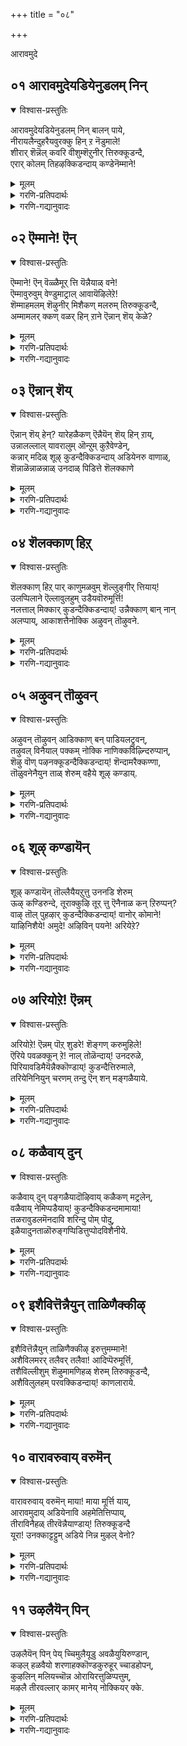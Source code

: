 +++
title = "०८"

+++

आरावमुदे


## ०१ आरावमुदेयडियेनुडलम् निन्
<details open><summary>विश्वास-प्रस्तुतिः</summary>

आरावमुदेयडियेनुडलम् निन् बालन् पाये,  
नीरायलैन्दुहरैयवुरक्कु हिन् ऱ नॆडुमाले\!  
शीरार् शॆन्नॆल् कवरि वीशुम्शॆऱुनीर् त्तिरुक्कूडन्दै,  
एरार् कोलम् तिहऴक्किडन्दाय् कण्डेनॆम्माने\!
</details>

<details><summary>मूलम्</summary>

आरावमुदेयडियेनुडलम् निन् बालन् पाये,  
नीरायलैन्दुहरैयवुरक्कु हिन् ऱ नॆडुमाले\!  
शीरार् शॆन्नॆल् कवरि वीशुम्शॆऱुनीर् त्तिरुक्कूडन्दै,  
एरार् कोलम् तिहऴक्किडन्दाय् कण्डेनॆम्माने\!
</details>

<details><summary>गरणि-प्रतिपदार्थः</summary>

आराअमुदे = ऎन्दॆन्दिगू तृप्तितारद अमृतवे, अडियेन् = पादसेवकनाद नन्न उडलन् निन् पाल् = देहवु निन्न विषयदल्लि, अन् बु आय् ए = प्रेमरूपवे आगि, नीर् आय् अलैन्दु = नीरागि \(स्वभावतः\) द्रवरूपवागि, करैय = \(कागि\) होगुवन्तॆ, उरुहुक्किन् ऱ = करगिसुवन्थ स्वभावद, नॆडुमाले = सर्वेश्वरने, शीर् आर् = श्रेष्ठतॆ \(सम्पत्तु\) तुम्बिरुव, शॆन्नॆल् = कॆम्बत्तवु, कवरि = चमरियन्तॆ, वीशुम् = बीसुव, शॆऴुनीर् = परिशुद्धवाद तीर्थगळिन्द कूडिरुव, तिरुकुडन्दै = पवित्रवाद कुम्भकोण क्षेत्रदल्लि, एरार् = नेगिलुगळु तुम्बिरुव, कोलम् = सुन्दरवाद, तिहऴ् = तेजस्सिनिम्द, किडन्दाय् = इरुववने, कण्डेन् = कण्डॆनु, अम्माने = स्वामिये. 
</details>

<details><summary>गरणि-गद्यानुवादः</summary>

ऎन्दॆन्दिगू तृप्तितारद अमृतवे, पादसेवकनाद नन्न देहवु निन्न विषयदल्लि प्रेमवे आगि करगिरुवन्तॆ करगिसुव स्वभावद सर्वेश्वरने, सम्पत्तु तुम्बिद कॆम्बत्तवु चवरियन्तॆ बीसुव परिशुद्धवाद तीर्थगळिन्द कूडिरुव पवित्रवाद नेगिलुगळु तुम्बिरुव कुम्भकोन क्षेत्रदल्लि सुन्दरवाद तेजस्सिनिन्द इरुववने, \(पवडिसुववने\), स्वामिये कण्डॆनु. 

आळ्वाररु दक्षिणनाडिन इन्नॊन्दु सुप्रसिद्धवाद पवित्रक्षेत्रवाद कुम्भकोणदल्लि अर्चावतारियाद भगवन्तनन्नु सन्दर्शिसि सन्तोषिसुत्तारॆ. 

“आरा अमुदे \(आरावमुदे\)” – भगवन्तन दिव्यनामगळ परिणामावन्नु ’आरावमदु’ ऎम्ब पदस्पष्टपडिसुत्तदॆ. ई सुन्दरॆ समानपद हेळुवुदेनॆन्दु गमनिसोण. समुद्रमथनदिन्द पडॆदुकॊण्ड ’अमृत’ देवतॆगळिगॆल्ला तृप्तियन्नू, अमरत्ववन्नू, स्वर्गसुखवन्नू उण्टुमाडिरु अल्लवे? अवरु अदक्कागि मत्तॆ बेडलिल्ल. ऒन्दु सल अदन्नु भगवन्तन कैयिन्दले उण्डु तृप्तिपडॆदरु. भगवन्नामवादरो अन्थाद्दल्ल. ऎष्टॆष्टु उच्चरिसिद्रू, ऎष्टॆष्टु किवियार केळिदरू, ऎष्टॆष्टु कॊण्डाडिदरू, ऎष्टॆष्टु बगॆयागि हेळिकॊण्डरू, अदरिन्द तृप्तियागुवुदे इल्ल. मत्तॆमत्तॆ हेळबेकु, केळबेकु, आनन्दिसबेकु, आस्वादिसबेकु ऎनिसुत्तदॆ. आद्दरिन्दले भगवन्तनिगॆ ’आरावमदु’ ऎन्दु हॆसरायितु. अमृतद हागॆ अदु अमरत्ववन्नु कॊडुवुदु दिट. आदरॆ तृप्तियन्नो? अदन्नु मात्र भगवन्नाम कॊडुवुदे इल्ल. ऎडॆबिडदन्तॆ अदन्नु पानमाडुत्तले इरबेकु, आनन्दिसुत्तले इरबेकु. 

“निन् पाल्....................नॆडुमाले” – ई दासन विषयदल्लि निन्न प्रेमवॆष्टु अपार\! आद्दरिन्दले इवन देहवे करगि होगुवन्तॆ अवनन्नु कनिकरिसिरुत्ती. अदल्लवे निन्न अद्वितीयवाद दिव्यस्वभाव\! 

“शीरार्......................कुडन्दै” – भगवन्त, कुम्भकोणवॆम्ब पवित्रक्षेत्रदल्लि नीनु नॆलसिद्दी. अदु सुन्दरवाद स्थळ. कॆम्बत्तद गद्दॆगळिन्दलू, चवरियन्तॆ बीसुत्तिरुव हसुरु बत्तद पैरिनिन्दलू, परिशुद्धवाद अनेक तीर्थगळिन्दलू कूडि अदु दिव्यक्षेत्रवॆनिसिकॊण्डिदॆ. 

“एरार् कोलम् तिहऴ्” – ऎल्लि नोडिदरू नेगिलुगळु गद्दॆगळन्नु उळुवुदरल्लि हरिदाडुत्ता, सौन्दर्यवन्नू अलङ्कारवन्नू तुम्बिसि हॊळॆयुत्तवॆ. 

आळ्वाररु हेळुत्तारॆ- सर्वेश्वरा, निन्न आश्रितर विषयदल्लि निनगॆ अपारवाद कनिकर. आ कनिकरवे निन्न भक्तर देहवन्नु करगिसि हाकि बिडुत्तदॆ. अवरिगॆ निन्न बळिय वासवन्नु तरुत्तदॆ. पवित्रतीर्थगळिन्दलू, कॆम्बत्तद गद्दॆगळिन्दलू, अवुगळल्लि हरिदाडुव नेगिलुगळिन्दलू सुत्तुवरिदु अलङ्कृतवागिरुव तिरुक्कूडन्दै \(कुम्भकोण ऎम्ब\) क्षेत्रदल्लि नॆलसि बॆळगुत्तिरुव स्वामिये \(सर्वेश्वरने\), निन्नन्नु कण्णु तुम्ब नोडि आनन्दिसुव भाग्य. निन्न पादसेवकनाद ननगॆ ऒदगि बन्दिदॆ.
</details>



## ०२ ऎम्माने\! ऎन्
<details open><summary>विश्वास-प्रस्तुतिः</summary>

ऎम्माने\! ऎन् वॆळ्ळैमूर् त्ति यॆन्नैयाळ् वने\!  
ऎम्मावुरुवुम् वेण्डुमाट्राल् आवायॆऴिलेऱे\!  
शॆम्माहमलम् शॆऴुनीर् मिशैकण् मलरुम् तिरुक्कूडन्दै,  
अम्मामलर् क्कण् वळर् हिन् ऱाने ऎन्नान् शॆय् केळे?
</details>

<details><summary>मूलम्</summary>

ऎम्माने\! ऎन् वॆळ्ळैमूर् त्ति यॆन्नैयाळ् वने\!  
ऎम्मावुरुवुम् वेण्डुमाट्राल् आवायॆऴिलेऱे\!  
शॆम्माहमलम् शॆऴुनीर् मिशैकण् मलरुम् तिरुक्कूडन्दै,  
अम्मामलर् क्कण् वळर् हिन् ऱाने ऎन्नान् शॆय् केळे?
</details>

<details><summary>गरणि-प्रतिपदार्थः</summary>

ऎम्माने = नन्न स्वामिये, ऎन् वॆळ्ळै मूर्त्ति = नन्न परिशुद्धवाद मूर्तिये, ऎन्नै आळ् वने = नन्नन्नु आळुववने, ऎम्मा उरुवुम् = ऎन्थ रूपवन्नादरू, वेण्डुम् आट्राल् = बेकॆन्दु मनस्सु माडिदरॆ, आवाय् = धरिसुववने, ऎऴिल् एऱे = सुन्दरवाद वृषदन्थवने, शॆम् माकमलम् = दॊड्ड कॆम्पाद कमलगळु, शॆऴु नीर् मिशै = शुद्धवाद नीरिनल्लि, कण् मलरुम् = कण्डकडॆयल्लॆल्ला अरळुव, तिरुक्कूडन्दै = पवित्रवाद कुम्भकोणदल्लि, अमामलर् = अन्थ दॊड्ड हूगळन्तॆ, कण् वळर् हिन् ऱाने = निद्रिसुत्तिरुववने, ऎन् नान् शॆय् हेने = नानेनु माडबल्लॆ? \(निन्न रूपसौन्दर्यवन्नु कण्डु नानु हेगॆ आनन्दिसलि?\)
</details>

<details><summary>गरणि-गद्यानुवादः</summary>

नन्न स्वामिये, नन्न परिशुद्धनाद मूर्तिये, नन्नन्नु आळुववने, नीनु बेकॆन्दु मनस्सुमाडिदरॆ ऎन्थ महारूपवन्नादरू धरिसतक्कवने, सौन्दर्यतुम्बिद वृषभदन्थवने, दॊड्डदॊड्ड कॆन्दावरॆगळु शुद्धवाद नीरिनल्लि ऎल्लि बेकॆन्दरल्लि \(कण्डकडॆयॆल्ला\) अरळुव पवित्रवाद कुम्भकोणदल्लि अन्थ दॊड्डहूगळन्तॆ कण्णु मुच्चि निद्रिसुववने, नानेनु माडबल्लॆ? निन्न दिव्यसौन्दर्यवन्नु नानु हेगॆ अनुभविसि आनन्दिसलि?
</details>



## ०३ ऎन्नान् शॆय्
<details open><summary>विश्वास-प्रस्तुतिः</summary>

ऎन्नान् शॆय् हेन्? यारेहळैकण् ऎन्नैयॆन् शॆय् हिन् ऱाय्,  
उन्नालल्लाल् यावरालुम् ऒन्ऱुम् कुऱैवेण्डेन्,  
कन्नार् मदिळ् शूऴ् कुडन्दैक्किडन्दाय् अडियेनरु वाणाळ्,  
शॆन्नाळॆन्नाळन्नाळ् उनदाळ् पिडित्ते शॆलक्काणे
</details>

<details><summary>मूलम्</summary>

ऎन्नान् शॆय् हेन्? यारेहळैकण् ऎन्नैयॆन् शॆय् हिन् ऱाय्,  
उन्नालल्लाल् यावरालुम् ऒन्ऱुम् कुऱैवेण्डेन्,  
कन्नार् मदिळ् शूऴ् कुडन्दैक्किडन्दाय् अडियेनरु वाणाळ्,  
शॆन्नाळॆन्नाळन्नाळ् उनदाळ् पिडित्ते शॆलक्काणे
</details>

<details><summary>गरणि-प्रतिपदार्थः</summary>

ऎन् नान् शॆय् हेन् = नानेनु माडबल्लॆ? यारे = यारिद्दारॆ, कळै कण् = ननगॆ ऒदगि बरुववरु, ऎन्नै = नन्नन्नु, ऎन् शॆय् हिन् ऱाय् = माडबेकॆन्नुवॆ? उन्नाल् अल्लाल् = निन्निन्द मात्रवल्लदॆ, यावरालुम् = यारिन्दलू, ऒन्ऱुम् = एनॊन्दन्नू, कुऱै = स्वल्पवन्नू, वेण्डेन् = बेडनु, कन् आर् = कुशलकॆलसगळु तुम्बिरुव, मदिळ् = कोटॆयिन्द, शूऴ् = सुत्तुवरिदिरुव, कुडन्दै = कुम्भकोणदल्लि, किडन्दाय् = पवडिसिरुववने, अडियेन् अरु = पादसेवकन जीववु \(आत्मवु\), वाऴ् नाळ् \(वाऴ्\+नाळ् = वाणाळ्\) इल्लिरुवष्टु काल \(इल्लि बदुकिरुवष्टु काल\), शॆल् नाळ् \(शॆल्\+नाळ् = शॆन्नाळ्\) = कळॆदुकाल, ऎनाळ् = ऎष्टु कालवो, अनाळ् = अष्टु कालवू, उनताळ् = निन्न पादगळन्नु, पिडित्ते = हिडिदे, शॆलक्काणे = नडॆसुवन्तॆ कटाक्षिसु.
</details>

<details><summary>गरणि-गद्यानुवादः</summary>

नानेनु माडबल्लॆ? ननगॆ ऒदगि बरुववरु यारिद्दारॆ? नन्नन्नु एनु माडबेकॆन्नुवॆ? निन्निन्द मात्रवल्लदॆ नानु यारन्नू एनॊन्दन्नू बेडॆनु. कुशल कॆलसगळिन्द तुम्बिरुव कोटॆयिन्द सुत्तुवरिदिरुव कुम्भकोणदल्लि पवडिसिरुववने, पादसेवकन जीववु \(आत्मवु\) इल्लिरुवष्टु \(बदुकिरुवष्टु\) काल, इदुवरॆगॆ कळॆद काल, ऎष्टु कालवो अष्टु कालवू निन्न पादगळन्नु हिडिदे नडॆसुवन्तॆ कटाक्षिसु. 

ई ऎरडु पाशुरगळ मूलकवू हेळुत्तिरुवुदु ऒन्दे विषय. भगवन्तनन्नु पडॆदुकॊळ्ळुवुदक्कॆ अवन कृपॆ अत्यगत्य. अदरिन्द मात्रवे अवनु नमगॆज् अवनन्नु पडॆदुकॊळ्ळुव मार्गवन्नु तोरिसुवनु. अदन्नु बिडदॆ अनुसरिसुवुदरिन्द, अवनन्नु तप्पदॆ सेरबहुदु. ई विषयवन्नु ऒत्तिऒत्तिहेळुत्तदॆ. 

आळ्वाररु हेळुत्तारॆ- भगवन्त, नानु ऎल्ल रीतियल्लू अशक्त. सर्वशक्तनू सर्वज्ञनू आगिरुव निन्नन्नु नानु आश्रयिसिद्देनॆ. नीनादरो बेकॆन्दाग बेकाद रूपवन्नु कळॆयबल्लॆ. निन्न पादगळन्नु नानु बिडदॆ आश्रयिसिद्देनॆ. नीनु कृपॆमाडिद हॊरतु, नन्नन्नुरक्षिसिद हॊरतु ननगॆ बेरॆ दारिये इल्ल. हीगिरुवागि, नीनु दिव्यवाद कोटॆयिन्द सुत्तुवरिदिरुव, ऎल्लॆल्लू दॊड्डदॊड्ड कॆन्दावरॆगळिन्द तुम्बिरुव कुम्भकोणदल्लि कमलदन्तॆ विशालवाद निन्न कण्णुगळन्नु मुच्चि पवडिसिरबहुदे? स्वामी, निन्न पादसेवकन मेलॆ कृपॆ दोरि उद्धरिसु. नीनु कनिकरिसदिद्दरॆ नानेनु माडियेनु?
</details>



## ०४ शॆलक्काण् हिऱ्
<details open><summary>विश्वास-प्रस्तुतिः</summary>

शॆलक्काण् हिऱ् पार् काणुमळवुम् शॆल्लुङ्गीर् त्तियाय्\!  
उलप्पिलाने ऎल्लावुलहुम् उडैयवॊरुमूर्त्ति\!  
नलत्ताल् मिक्कार् कुडन्दैक्किडन्दाय्\! उन्नैक्काण् बान् नान्  
अलप्पाय्, आकाशत्तैनोक्कि अऴुवन् तॊऴुवने.
</details>

<details><summary>मूलम्</summary>

शॆलक्काण् हिऱ् पार् काणुमळवुम् शॆल्लुङ्गीर् त्तियाय्\!  
उलप्पिलाने ऎल्लावुलहुम् उडैयवॊरुमूर्त्ति\!  
नलत्ताल् मिक्कार् कुडन्दैक्किडन्दाय्\! उन्नैक्काण् बान् नान्  
अलप्पाय्, आकाशत्तैनोक्कि अऴुवन् तॊऴुवने.
</details>

<details><summary>गरणि-प्रतिपदार्थः</summary>

शॆल काण् हिऱ् पार् = मेलिन्द मेलॆ \(होगि होगि\) नोडुववरु, काणुम् अळवुम् = काणुवष्टु हॆच्चागि, शॆल्लुम् = बॆळॆयुव, कीर्तियाय् = कीर्तियुळ्ळवने, उलप्पु इराने = निन्न कीर्तिगॆ कॊनॆये इल्लदवने, ऎल्ला उलहुम् = ऎल्ला लोकगळन्नू, उडैय = निन्न ऒडॆतनदल्लि उळ्ळ, ऒरु = साटियिल्लदवनाद, मूर्त्ति = मूर्तिये, नलत्ताल् = भक्तियिन्द, मिक्कार् = अतिशयवादवरु \(अतिशयवाद भक्तियुळ्ळवरु\), बाळुव, कुडन्दै = कुम्भकोणदल्लि, किडन्दाय् = पवडिसिरुववने, उन्नै = निन्नन्नु, काण्बान् = काणुवुदक्कागि, नान् = नानु, अलप्पु आय् = सङ्कटपट्टवनागि \(अलॆदाडि\), आकाशत्तै = आकाशवन्नु, नोक्कि = नोडुत्त, अऴुवन् = अळुत्तेनॆ, तॊळुवने = नमस्करिसुववने आगिद्देनॆ. 
</details>

<details><summary>गरणि-गद्यानुवादः</summary>

मेलिन्द मेलॆ नोडुववरु काणुवष्टू हॆच्चागि वृद्धिहॊन्दिरुव कीर्तियुळ्ळवने, आ निन्न कीर्तिगॆ कॊनॆयॆम्बुदे इल्लदवने, ऎल्ला लोकगळन्नू निन्न ऒडॆतनदल्लि उळ्ळ साटियिल्लद मूर्तिये, अतिशयवाद भक्तियुळ्ळवरु बाळुव कुम्भकोणदल्लि पवडिसिरुववने, निन्नन्नु काणुवुदक्कागि अलॆदलॆदु सङ्कटपट्टवनागि, आकाशवन्नु नोडुत्ता अळुत्तेनॆ, नमस्करिसुत्तेनॆ.

“शॆलप्पार्...................कीर्त्तियाय्” – अनन्तगुणस्वभावगळ कीर्तियुळ्ळवनाद साटियिल्लद स्वामियन्नुअपरिमित भक्तरु मेलिन्द मेलॆ सन्दर्शिसि आनन्दिसलॆन्दु कुम्भकोणदल्लि पवडिसिरुव स्वामियन्नु अवरु कण्डागलॆल्ला स्वामिय कीर्तियु बॆळॆयुत्तले होगुत्तदॆ.

“ऎल्ला उलहुम् उडैय ऒरु मूर् त्ति” – अनन्त गुणस्वभावगळ कीर्तियुळ्ळवनाद साटियिल्लद स्वामियन्नु अपरिमित भक्तरु मेलिन्द मेलॆ सन्दर्शिसि आनन्दिसलॆन्दु कुम्भकोणदल्लि पवडिसिरुव स्वामियन्नु अवरु कण्डागलॆल्ला स्वामिय कीर्तियु बॆळॆयुत्तले होगुत्तदॆ. 

“ऎल्ला उलहुम् उडैय ऒरुमूर् त्ति” – ऎल्ला लोकगळिगू ऒडॆयनादवनु नीनु. निनगॆ साटियादवरु बेरॊब्बरिल्ल. नीनॊब्बने अद्वितीयनु. 

“उन्नै काण्बान्.....................तॊळुवने” – स्वामी, निन्नन्नु नोडबेकॆम्ब अत्याशॆ ननगिदॆ. आदरॆ ननगॆ दिक्कु तोचुवुदिल्ल. आद्दरिन्द आकाशवन्नु \(ऎल्लॆ काण्द आकाशवन्नु\) नोडुत्ता, निन्नन्नु स्मरिसिकॊळ्ळुत्त, अळुत्ता, कैमुगियुत्ता कालकळॆयुत्तेनॆ. 

आळ्वाररु हेळुत्तारॆ- सर्वेश्वरा, नीनु सुन्दरवाद कुम्भकोणक्षेत्रदल्लि निन्न अपारकीर्तियॊडनॆ पवडिसिद्दी. निन्न अनन्यभक्तरु निन्नन्नु मेलिन्द मेलॆ कण्डु आनन्दिसलि ऎम्ब कारणदिन्द. अवरु बन्दु निन्नन्नु ऒन्दॊन्दु सल सन्दर्शिसिदागलू निन्न हॊसहॊस गुणस्वभावगळन्नु अवरु कण्डुकॊण्डु आनन्दिसुत्तारॆ. निन्न गुणकीर्तिगळिगॆ पारवुण्टे? ऎल्ला लोकगळिगू नीने ऒडॆयनु. निनगॆ साटियागदवरु बेरॆ यारिगू इल्ल. नीने अद्वितीयनु. निन्नन्नु नानु कण्णारकण्डु आनन्दिसबेकॆन्दु आशॆयिन्द, दिक्कु काणदन्तागि, आकाशद कडॆगॆ नोडुत्ता अळुत्तेनॆ. निनगॆ ऎरगुत्तेनॆ. निन्न कृपॆगागिये.
</details>



## ०५ अऴुवन् तॊऴुवन्
<details open><summary>विश्वास-प्रस्तुतिः</summary>

अऴुवन् तॊऴुवन् आडिक्काण् बन् पाडियलट्रुवन्,  
तऴुवल् विनैयाल् पक्कम् नोक्कि नाणिक्कविऴ्न्दिरुप्पान्,  
शॆऴु वॊण् पऴनक्कूडन्दैक्किडन्दाय्\! शॆन्दामरैक्कण्णा,  
तॊळुवनेनैयुन ताळ् शेरुम् वहैये शूऴ् कण्डाय्.
</details>

<details><summary>मूलम्</summary>

अऴुवन् तॊऴुवन् आडिक्काण् बन् पाडियलट्रुवन्,  
तऴुवल् विनैयाल् पक्कम् नोक्कि नाणिक्कविऴ्न्दिरुप्पान्,  
शॆऴु वॊण् पऴनक्कूडन्दैक्किडन्दाय्\! शॆन्दामरैक्कण्णा,  
तॊळुवनेनैयुन ताळ् शेरुम् वहैये शूऴ् कण्डाय्.
</details>

<details><summary>गरणि-प्रतिपदार्थः</summary>

अऴुवन् = अळुत्तेनॆ, तॊऴुवन् = नमस्करिसुत्तेनॆ, आडि = कुणिदाडि, काण्बन् = नोडुत्तेनॆ, पादि = हाडि, अलट्रुवन् = गोळाडुत्तेनॆ \(किरिचाडुत्तेनॆ\), तऴु = नन्नन्नु चॆन्नागि तब्बिकॊण्डिरुव, वल् = बलिष्ठवाद, विनैयाल् = पापकर्मगळिन्द, पक्कम् नोक्कि = मग्गुलल्लि \(अक्कपक्कगळल्लि\) नोडि, नाणि = नाचिकॆयिन्द, कविऴन्दु इरुप्पन् = तलॆयन्नु नॆलक्कॆ सोकिसिरुत्तेनॆ \(बारलु बिद्दिरुत्तेनॆ\), शॆऴु = परिशुद्धवाद, ऒण् = सॊगसाद, पलनम् = नीर् नॆलॆगळन्नुळ्ळ, कुडन्दै = कुम्भकोणदल्लि, किडन्दाय् = पवडिसिरुववने, शॆम् तामरै कण्णा = कॆन्दावरॆयन्तॆ कण्णुगळुळ्ळवने, तॊऴुवनेनै = सेवॆ माडुववनाद नन्नन्नु, उनकाळ् शेरुम् = निन्न तिरुवडिगळन्नु सेरुव, वहैये = रीतियन्ने, शूऴ् कण्डाय् = सुत्तुवरियुत्तिरु कण्डॆया \(चिन्तिसुत्तिरु, गमनिसुत्तिरु, हुडुकुत्तिरु कण्डॆया\!\) 
</details>

<details><summary>गरणि-गद्यानुवादः</summary>

अळुत्तेनॆ, नमस्करिसुत्तेनॆ. कुणिदादि नोडुत्तेनॆ. हाडि ऒदरुत्तेनॆ. नन्नन्नु बिडदॆ तब्बिकॊण्डिरुव पापकर्मगळिन्द अक्कपक्कगळन्नु नोडि नाचि, बारलु बिद्दिरुत्तेनॆ. परिशुद्धवाद, सॊगसाद, नीर्नॆलॆगळन्नुळ्ळ कुम्भकोणदल्लि नॆलसिरुववने, कॆन्दावरॆयन्तॆ \(विशालवू सुन्दरवू आद\) कण्णुळ्ळवने, सेवॆ माडुववनाद नन्नन्नु निन्न तिरुवडिगळन्नु सेरिसिकॊळ्ळुव रीतियन्ने चिन्तिसुत्तिरु \(गमनिसुत्तिरु\) कण्डॆया\! 

भक्तिय अतिरेकदिन्द भक्तनु माडुवुदेनॆन्दु इल्लि परिष्करवागि हेळलागिदॆ. 

आळ्वाररु हेळुत्तारॆ- भगवन्त, नीनु ननगॆ प्रत्यक्षनागलिल्लवल्ल ऎन्दु अळुत्तेनॆ. नीनु ननगॆ तोरिकॊण्डु, ननगॆ करुणिसबेकॆन्दु दिक्कुदिक्किगू आकाशदत्त नोडुत्त नमस्करिसुत्तेनॆ. निन्न दिव्यसुन्दररूपवन्नु नॆनॆनॆनॆदु आनन्ददिन्द कुणिदाडुत्तेनॆ. निन्न दिव्यनामगळन्नु बायि तुम्ब हाडुत्तेनॆ. नानु कडुपापियॆन्दु ननगॆ मनवरिकॆयाद कूडले नानु नाचुत्तेनॆ. अक्कपक्कगळल्लि नोडि, नन्न तलॆतग्गिसिकॊळ्ळुत्तेनॆ. भगवन्त, कॆन्दाअरॆयन्तॆ विशालवू, सुन्दरवू, आकर्षकवू आद कण्णुगळुळ्ळवने, कॆन्दावरॆगळिन्द तुम्बिद सॊबगिन कुम्भकोणदल्लि नॆलसिरुववने, निन्न तिरुवडिगळन्नु चिरकाल सेवॆमाडुव बगॆयन्नु ननगॆ तोरिसिकॊट्टु पापियाद नन्नन्नु कृपॆमाडु.
</details>



## ०६ शूऴ् कण्डायॆन्
<details open><summary>विश्वास-प्रस्तुतिः</summary>

शूऴ् कण्डायॆन् तॊल्लैयैयऱुत्तु उननडि शेरुम्  
ऊऴ् कण्डिरुन्दे, तूराक्कुऴि तूर् त्तु ऎनैनाळ कन् ऱिरुप्पन्?   
वाऴ् तॊल् पुहऴार् कुडन्दैक्किडन्दाय्\! वानोर् कोमाने\!   
याऴिनिशैये\! अमुदे\! अऴिविन् पयने\! अरियेऱे?
</details>

<details><summary>मूलम्</summary>

शूऴ् कण्डायॆन् तॊल्लैयैयऱुत्तु उननडि शेरुम्  
ऊऴ् कण्डिरुन्दे, तूराक्कुऴि तूर् त्तु ऎनैनाळ कन् ऱिरुप्पन्?   
वाऴ् तॊल् पुहऴार् कुडन्दैक्किडन्दाय्\! वानोर् कोमाने\!   
याऴिनिशैये\! अमुदे\! अऴिविन् पयने\! अरियेऱे?
</details>

<details><summary>गरणि-प्रतिपदार्थः</summary>

शूऴ् कण्डाय् = नन्नन्नु आलङ्गिसु \(स्वीकरिसु\) कण्डॆया, तॊल्लैयै अऱुत्तु = हिन्दिनिन्दलू बन्द नन्न पापकर्मगळन्नु नीगिसि, उन् अडि = निन्न तिरुवडिगळन्नु, शेरुम् = सेरुव, ऊऴ् = मार्गवन्नु, कण्डु इरुन्दे = \(नानु\) कण्डुकॊण्डिद्दरू सह, तूरा = प्रवेशिसबारद, कुऴितूर् त्तु = गुण्डियन्नु प्रवेशिसि, ऎनैनाळ् = ऎष्टु काल, अहन् ऱि इरुप्पन् = \(निन्नन्नु\) अगलि इरबल्लॆ? वाऴ् = बाळुवॆयल्लि, तॊल् पुहऴ् आर् = पुरातनकीर्ति तुम्बिरुव, कुडन्दै = कुम्भकोणदल्लि, किडन्दाय् = पवडिसिरुववने, वानोर् कोमाने = कोमाने = नित्यसूरिगळ \(मेलण लोकदवर\) ऒडॆयने, याऴिन् = विणॆय, इशैये = नादवे, अमुदे = अमृतवे, अऱिविन् पयने = ज्ञानद फलवे, अरि एऱे = सिंहदन्तॆयू वृषभदन्तॆयू इरुववने \(परम समर्थने\). 
</details>

<details><summary>गरणि-गद्यानुवादः</summary>

नन्नन्नु आलिङ्गिसु \(स्वीकरिसु\) कण्डॆया\! हिन्दिनिन्दलू बन्द निन्न पापकर्मगळन्नु नीगिसि, निन्न तिरुवडिगळन्नु सेरुव मार्गवन्नु नानु कण्डुकॊण्डिद्दरू सह, प्रवेशिसबारदाद गुण्डियल्लि तूरि, ऎष्टु काल \(निन्नन्नु\) अगलि इरबल्लॆ? बाळुवॆयल्लि पुरातन कीर्ति तुम्बिरुव कुम्भकोणदल्लि पवडिसिरुववने, मेलणलोकदवर ऒडॆयने, वीणॆयनादवे, अमृतवे, ज्ञानद फलवे, सिंह वृषभगळन्तॆ इरुववने\! 

हिन्दिन पाशुरदल्लि, तावु भगवन्तनन्नु सेरुव मार्गवन्नु तोरिसबेकॆन्दू, तम्मन्नु कैबिडदन्तॆ स्वीकरिसबेकॆन्दू गुण्डियल्लि तूरि, ऎष्टु काल \(निन्नन्नु\) अगलि इरबल्लॆ? बाळुवॆयल्लि पुरातनकीर्ति तुम्बिरुव कुम्भकोणदल्लि पवडिसिरुववने, मेलण लोकदवर ऒडॆयने, वीणॆयनादवे, अमृतवे, ज्ञानद फलवे, सिंह वृषभगळन्तॆ इरुववने\! 

हिन्दिन पाशुरदल्लि तावु भगवन्तनन्नु सेरुव मार्गवन्नु तोरिसबेकॆन्दू, तम्मन्नु कैबिडदन्तॆ स्वीकरिसबेकॆन्दू भगवन्तनल्लि आळ्वाररु प्रार्थिसिकॊण्डरष्टॆ. अन्थ ऒन्दु मार्गवन्नु अवरीग अरितुकॊण्डिद्दारॆ, दिट. आदरू, अवर इन्द्रियगळु अवरन्नु प्रपञ्चक्कॆ कट्टिहाकिवॆ. आद्दरिन्द, अवरीग आ बन्धनवन्नू बिडिसि, तम्मन्नु स्वामियु अवनल्लि सेरिसिकॊळ्ळबेकॆन्दु इल्लि बेडुत्तारॆ. 

“तॊल्लैयैयऱुत्तु...................कण्डिरुन्दे” – तम्मन्नु सृष्टिसिद कालदिन्दलू तम्मन्नु अनुसरिसिकॊण्डु बन्दिरुव पापपुण्यगळ हॊरयन्नु कळॆदुकॊळ्ळुव मत्तु भगवन्तनन्नु सेरुव मार्ग \(उपाय\)वन्नु नानु तिळिदुकॊण्डिद्दरू सह – 

“तूराक्कूऴि तूर् त्तु” – ऎन्दरॆ, तूरबार्‍अद \(प्रवेशिसबारद\) गुण्डियन्नु प्रवेशिसि’ ऎन्दु अर्थवागुत्तदॆ. याव मार्गवन्नु अनुसरिसबारदो, भगवन्तनन्नु सेरुवुदक्कॆ अदक्कॆ अड्डियागुवुदो अदे “तूराक्कूऴि” – ऎन्दरॆ, इन्द्रियगळु. अवु भगवन्तनन्नु मरॆसि, मनुष्यवन्नु प्रपञ्चद कडॆगॆ, विषय सुखगळ कडॆगॆ सॆळॆयुत्तवॆ. भगवन्तनन्नु अवनु दूर माडुवमार्गवे अदु\! इन्द्रियगळन्नु हॊरगॆ होगगॊडदन्तॆ, अन्तर्मुखमाडुव दारि भगवन्तनन्नु सेरुव दारि. अवुगळन्नु हॊरमुखमाडिदरॆ बरुवुदु विषयगळ सॆळॆत – पापपुण्यगळ हॊरॆ.

“ऎनैनाळ् अहन्ऱु इरुप्पन्” – भगवन्तनन्नु सेरलेबेकॆम्ब आशॆ उत्कटवाद हॊरतु, अवनन्नु सेरुव मार्गवन्नु कण्डुकॊळ्ळलु साध्यवागुवुदिल्ल. इन्द्रियगळ हिडितक्कॆ सिक्कि, विषयसुखवॆम्ब अल्पक्कॆ बिद्दु तिळलुवुदन्नु कलित बळिक, मनुष्यनु अमरत्ववन्नु साधिसिकॊळ्ळुवुदादरू हेगॆ? 

“वाऴ्.....................किडन्दाय्” – इल्लि भगवन्तन अर्चावतारद स्वरूपवन्नू सूचिसलागिदॆ. पुरातन कालदिन्दलू, उत्तमवाद पारमार्थिक बाळ्वॆगॆ हॆसरान्त पवित्र क्षेत्रगळल्लि ऒन्दु कुम्भकोण. अल्लि भगवन्तनु दिव्यसुन्दरनागि पवडिसिद्दानॆ.

“याऴिन् इशैये” – ’याऴ्’ ऎन्दरॆ, वीणॆ, सरस्वती देविय कैयल्लि अलङ्कृतवागिरुव पवित्रवाद्य. अदरल्लि हॊरडुव सप्तस्वरगळु “ॐकार रूपवॆन्दू, अदे परब्रह्मवाच्यवॆन्दू हेळुत्तारॆ. आद्दरिन्द, भगवन्तनु ॐकारस्वरूपि अथवा ’नादस्वरूपि’.

“अमुदे” – समुद्रमथनकालदल्लि उण्टाद अमृतवु देवतॆगळन्नु अमररन्नागिसितु. भगवन्तनु तन्न आश्रितरन्नु बिडदॆ अमररन्नागिसुवनाद्दरिन्द अवने ’अमृत’. 

“अऴिविन् पयने” – पडॆदुकॊळ्ळुव ऎल्ला बगॆय ज्ञानक्कु फलविदॆ. ऒन्दु बगॆय ज्ञानदिन्द भगवन्तनन्नु कण्डुकॊळ्ळुवुदु, अवनन्नु सेरुव उपायवन्नु कण्डुकॊळ्ळुवुदु मत्तु साधनॆयिन्द अवन तिरुवडिगळन्नु सेरुवुदु. ज्ञानक्कॆ बरबेकाद फल अदे. 

“अरि, एऱे” – सिंह मृगराज ऎनिसिकॊण्डिदॆ. अदक्कॆ तक्कन्तॆ अदर नडतॆयू सह. अरण्यद मृगगळॆल्लवू अदक्कॆ हॆदरुत्तवॆ. आदरॆ अदर गाम्भीर्य, नडतॆ स्तुत्यर्हवादद्दु. हागॆये भगवन्तनू, ’नरहरि’ रूपवन्नु कळॆदु दुष्टहिरण्यकशिपुवन्नु निग्रहिसि, तन्न प्रियभक्तनाद प्रह्लाद बालकनन्नु उद्धरिसिदनु. कॊब्बिद गूळिय हागॆ भगवन्तनु परमसमर्थनु. 

आळ्वाररु हेळुत्तारॆ- सर्वेश्वरा, नन्नन्नु निन्न अन्तरङ्ग भक्तनन्नागि स्वीकरिसु. नन्न जन्मान्तरगळ पापराशियन्नु नाशमाडुवन्थ मत्तु निन्नन्नु सेरिकॊळ्ळुवन्थ मार्गवन्नु नानु अरितुकॊण्डिद्दरू सह, नानु दुरदृष्टवशनागि, इन्द्रियगळिगॆ ईडागि, अधःपतन हॊन्दुत्तिद्देनॆ. निन्नन्नु अगलिरुवुदु ननगॆ तुम्ब कष्टवागिदॆ. ऎष्टु काल नानु हीगॆये बिद्दिरुवुदु? नीनु बगॆबगॆय रूपगळल्लि प्रकटवागतक्कवनु. निन्नन्नु सेरलु अवकाश माडिकॊट्टु ननगॆ कृपॆमाडु.
</details>



## ०७ अरियोऱे\! ऎन्नम्
<details open><summary>विश्वास-प्रस्तुतिः</summary>

अरियोऱे\! ऎन्नम् पॊऱ् शुडरे\! शॆङ्गण् करुमुहिले\!   
ऎरिये पवळक्कून् ऱे\! नाल् तोळॆन्दाय्\! उनदरुळे,  
पिरियावडिमैयॆन्नैक्कॊण्डाय्\! कुडन्दैत्तिरुमाले,  
तरियेनिनियुन् चरणम् तन्दु ऎन् शन् मङ्गळैयाये.
</details>

<details><summary>मूलम्</summary>

अरियोऱे\! ऎन्नम् पॊऱ् शुडरे\! शॆङ्गण् करुमुहिले\!   
ऎरिये पवळक्कून् ऱे\! नाल् तोळॆन्दाय्\! उनदरुळे,  
पिरियावडिमैयॆन्नैक्कॊण्डाय्\! कुडन्दैत्तिरुमाले,  
तरियेनिनियुन् चरणम् तन्दु ऎन् शन् मङ्गळैयाये.
</details>

<details><summary>गरणि-प्रतिपदार्थः</summary>

अरि = परमसमर्थनाद, एऱे = वृषभवे, ऎन् = नन्न, अम्= सुन्दरवाद, पॊन् शुडरे = चिन्नदन्थ प्रकाशवुळ्ळवने, शॆम् कण् = कॆन्दावरॆयन्तॆ कण्णुळ्ल, करुमुहिले = कार्मुगिलिनन्थवने, ऎरि एय् = पामोन्नतवाद, पवळम्कुन् ऱे = हवळद बॆट्टदन्तॆ शोभिसुववने, नाल् तोळ् = नाल्कु तोळुगळ, ऎन्दाय् = नन्नस्वामिये, उनदु अरुळे = निन्न कृपॆयिन्द, पिरिया = अगलदन्थ, अडिमै = कैङ्कर्यवन्नु, \(माडलु\), ऎन्नै = नन्नन्नु, कॊण्डाय् = स्वीकरिसिरुववने, कुडन्दै तिरुमाले = कुम्भकोणद सर्वेश्वरने, तरियेन् इनि = इन्नु नानु सहिसलारॆ, उन् = निन्न, चरणम् तन्दु = निन्न चरणगळन्नु दयॆनीडि, ऎन् शन्मम् = नन्न जन्मवन्नु, कळैयाय् = कळॆयबेकु. \(कळॆयुवन्तॆ, मत्तॆ बरदन्तॆ, माडु\).
</details>

<details><summary>गरणि-गद्यानुवादः</summary>

परमसमर्थनाद वृषभवे, नन्न, सुन्दरवाद हॊन्निन हॊळपुळ्ळवने, कॆन्दावरॆयन्तॆ कण्णुळ्ळवने, कार्मुगिले, परमोन्नतवाद हवळद बॆट्टदन्थवने. नाल्कुतोळुगळ्ळ स्वामिये, निन्न कृपॆयिन्द अगलदन्थ कैङ्कर्यक्कागि नन्नन्नु स्वीकरिसुववने, कुम्भकोणदल्लिरुव सर्वेश्वरने, इन्नु नानु सहिसलारॆ. निन्न चरणगळन्नु दयॆनीडि, नन्न जन्मवन्नु कळॆयबेकु. 

कॆलवु सुन्दरवाद रूपकगळिन्द भगवन्तनन्नु कीर्तिसि, तम्मन्नु उद्धरिसि, मुक्तिनीडबेकॆन्दु आळ्वाररु प्रार्थिसुत्तारॆ. 

भगवन्त कॊब्बिद गूळियन्तॆ परमसमर्थ. अप्पटवाद हॊन्निन हॊळपुळ्ळवनु. कॆन्दावरॆयन्तॆ विशालवू आकर्षकवू आद कण्णुगळुळ्ळवनु. कार्मुगिलिनन्तॆ अवनु महोपकारि, परम उदारि. अत्युन्नतवाद हवळद बॆट्टदन्तॆ अवनु दिव्यसुन्दर. अवन कृपॆयू हागॆये. तन्न आश्रितरन्नु कैबिडदॆ उद्धरिसि, तन्न नित्यकैङ्कर्यदल्लि तॊडगिसुववनु. अवन कृपॆयुण्टादरॆ पुनर्जन्मविल्लदन्तागुवुदु. 

ई पाशुरद मूलक आळ्वाररु बेडुवुदु अदन्ने – ऎन्दरॆ, अवरिगॆ भगवन्तनन्नु अगलिरलु सहिसलारद सङ्कट. आदष्टु बेग अवरिगॆ स्वामिय पादारविन्दगळन्नु दयॆ नीडि, तन्न आन्तरिकभक्तनन्नागि माडिकॊण्डु, तन्न नित्यकैङ्कर्यवन्नु स्वीकरिसुत्तिरबेकु ऎन्दु प्रार्थिसुत्तारॆ.
</details>



## ०८ कळैवाय् दुन्
<details open><summary>विश्वास-प्रस्तुतिः</summary>

कळैवाय् दुन् पङ्गळैयादॊऴिवाय् कळैकण् मट्रलेन्,  
वळैवाय् नेमिप्पडैयाय्\! कुडन्दैक्किडन्दमामाया\!   
तळरावुडलमॆनदावि शरिन्दु पोम् पोदु,  
इळैयादुनताळॊरुङ्गप्पिडित्तुप्पोदविशैनीये.
</details>

<details><summary>मूलम्</summary>

कळैवाय् दुन् पङ्गळैयादॊऴिवाय् कळैकण् मट्रलेन्,  
वळैवाय् नेमिप्पडैयाय्\! कुडन्दैक्किडन्दमामाया\!   
तळरावुडलमॆनदावि शरिन्दु पोम् पोदु,  
इळैयादुनताळॊरुङ्गप्पिडित्तुप्पोदविशैनीये.
</details>

<details><summary>गरणि-प्रतिपदार्थः</summary>

कळैवाय् = कळॆयुवॆयो, तुन्बङ्गळै = सङ्कटगळन्नु, कळॆयादु ऒऴिवाय् =कळॆयदॆ बिडुवॆयो, कळैकण् = शरण्यरन्नु, मट्रु इलेन् = बेरॊब्बरन्नु इल्लवागिद्देनॆ, वळैवाय् = बग्गिरुव \(मॊनचागिरुव\), नेमि पडैयाय् = चक्रायुधवन्नुळ्ळवने, कुडन्दैकिडन्द = कुम्भकोनदल्लि पवडिसिरुव, मामाय = महाश्चर्यकारिये, तळरा = शक्तिगुन्दिद, उडलम् = देहवु, ऎनदु आवि = नन्न प्राणवु, शरिन्दु = सरिदु, पोम् पोदु= होगुवाग, इळैयादु = शक्तिपूर्णवाद, उनताळ् = निन्न पादगळन्ने, ऒरुङु पिडित्तु = भद्रवागि हिडिदु, पोद = नडॆसुव, इशैनीये = कीर्तिवन्त नीने. 
</details>

<details><summary>गरणि-गद्यानुवादः</summary>

शरणागतियन्नु पडॆयुव भक्तनिगॆ इरबेकाद ऎरडु मुख्यवाद लक्षणगळन्नु \(गुणगळन्नु\) कुरितु इल्लि हेळलागुत्तिदॆ. ’शरणागति’ अथवा ’प्रपत्ति’यल्लि – ’अकिञ्चनत्व’ मत्तु ’अनन्यगतित्व’ ऎम्बिवु मूलभूतवादवु. “नानु दीन. अज्ञानि. रक्षकनिल्लदवनु. दरिद्र, नीच, पापि” – इत्यादि तन्न गुणगळन्नु भगवन्तनल्लि बहुनम्रतॆयिन्द निवेदिसिकॊळ्ळुवुदु ’अकिञ्चनत्व’. सर्वेश्वरनॊब्बनन्ने मनसार परिपूर्णवागि नम्बुवुदु. बेरॆ यारन्नू योचिसदॆ इरुवुदु. अवन हॊरतु तन्नन्नु उद्धरिसुववरे इल्ल ऎन्दु तिळियुवुदु. अदरन्तॆये नडॆदुकॊळ्ळुवुदु, इदु ’अनन्यगतित्व’. ई पाशुरदल्लि ई ऎरडु विषयगळन्नु निखरवागि हेळलागुत्तदॆ. 

’कळैवाय् तुन्बङ्गळै.............................मट्रिलेन्’ – हुट्टु-सावुगळ सङ्कोलॆयन्नु नीनु परिहरिसुवॆयो इल्लवो? अदन्नु नानु गमनिसुवुदे इल्ल. ननगॆ नीने गति. नीने उपाय. नीने शरण्य. निन्न हॊरतु ननगॆ बेरॆ रक्षकरे इल्ल. निन्नन्नु मात्रवे नानु परिपूर्णवागि नम्बिद्देनॆ. नीने नन्न कैहिडिदु उज्जीवनगॊळिसबेकु. – इल्लि हेळिरुवुदॆल्ल ’अनन्यगतित्व’

“तळरावुडलमे...........................पोदु” – नन्न देह बरबरुत्त कृशवागि बिद्दु होगुव समय बरुत्तदॆ. नन्न प्राणदेहवन्नु बिट्टु होगुत्तदॆ. आग नन्न गति नीने आगि निन्तु, निन्न तिरुवडिगळन्नु बिडदॆ दृढवागि हिडियुवन्तॆ माडुव आश्चर्यकरवाद शक्ति निन्नल्लिदॆ. अदन्नु नीने नन्निन्द माडिसबेकु. ऎल्ला बगॆयल्लू नानु अशक्त. ननगॆ बेरॆ याव बगॆय आसरॆयू इल्ल. आद्दरिन्द, निन्नन्नॊब्बनन्ने नानु नम्बिद्देनॆ – इदे अकिञ्चनत्व. 

आळ्वाररु हेळुत्तारॆ- हरितवाद चक्रायुधवन्नु हिडिदिरुव परमाश्चर्यकारिये, कुम्भकोणदल्लि पवडिसिरुव अर्चावतारिये, नीनु परमाश्चर्यकारि. नीनु एनन्नु बेकादरू नीनु माडबल्लवनु. नानादरो ऎल्ल विधदल्लू अशक्त. नन्निन्द एनेनू नडॆयदु. आद्दरिन्द, ननगॆ ऎल्ल रीतियल्लू नीने गति ऎन्दु नानु परिपूर्णवागि नम्बिद्देनॆ. नन्न पुनर्जन्मद सङ्कटदिन्द नीनु नन्नन्नु बिडुगडॆ माडिदरू सरियॆ. माडदॆ बिट्टरू सरियॆ. कृपॆमाडि नीनु नन्नल्लि ऒलियदिद्दरू सरियॆ. ई नन्न देह शिथिलवागि, नन्न प्राण अल्लिन्द हारिहोगुवाग, निन्न तिरुवडिगळन्नु बिडदॆ हिडिदिरुवन्तॆ माडुव कीर्तिवन्तनॆन्दु निन्नन्नु नानु दृढवागि नम्बिद्देनॆ. नीने ननगॆ गति. नीने नन्न उद्धारक, दयॆनीडुस्वामी.
</details>



## ०९ इशैवित्तॆन्नैयुन् ताळिणैक्कीऴ्
<details open><summary>विश्वास-प्रस्तुतिः</summary>

इशैवित्तॆन्नैयुन् ताळिणैक्कीऴ् इरुत्तुमम्माने\!  
अशैविलमरर् तलैवर् तलैवा\! आदिप्पॆरुमूर्त्ति,   
तशैविल्लीशुम् शॆऴुमामणिहळ् शेरुम् तिरुक्कूडन्दै,  
अशैविलुलहम् परवक्किडन्दाय्\! काणलाराये.
</details>

<details><summary>मूलम्</summary>

इशैवित्तॆन्नैयुन् ताळिणैक्कीऴ् इरुत्तुमम्माने\!  
अशैविलमरर् तलैवर् तलैवा\! आदिप्पॆरुमूर्त्ति,   
तशैविल्लीशुम् शॆऴुमामणिहळ् शेरुम् तिरुक्कूडन्दै,  
अशैविलुलहम् परवक्किडन्दाय्\! काणलाराये.
</details>

<details><summary>गरणि-प्रतिपदार्थः</summary>

इशैवित्तु = ऒप्पिकॊण्डु, ऎन्नै = नन्नन्नु, उन् = निन्न, ताळ् इणैक्कीऴ् = पादगळ बळियल्लि, इरुत्तुम् = इरिसुव \(इरिसिकॊण्डिरुव\), अम्माने = स्वामिये, आशैवु इल् = अगलिकॆयिल्लद, अमरर् = अमरर, तलैवर् = देवेन्द्रन \(ऒडॆयनाद\), तलैवा = ऒडॆयने, तशैविल्लि = ऎल्लॆल्लूकान्तितुम्बिद, शॆमि = सुन्दरवाद, मामणिहळ् = महामणिगळु \(रत्नगळु\), शेरुम् = कूडिकॊण्डिरुव, तिरुक्कूडन्दै = पवित्रवाद कुम्भकोणदल्लि, अशैवु इल् = बिडुविल्लदन्तॆ, उलहम् = लोकगळॆल्ला, परव = स्तुतिसुवन्तॆ, किडन्दाय्= पवडिसिरुववने, काणलाराये = काणलारॆयल्ल\! 
</details>

<details><summary>गरणि-गद्यानुवादः</summary>

ऒप्पिकॊण्डु नन्नन्नु निन्न पादगळ बळियल्लि इरिसिकॊण्डिरुव स्वामिये, अगलिकॆयिल्लद अमरर ऒडॆयन ओदॆयने, सुन्दरवाद श्रेष्ठरत्नगळु कूडिरुव कुम्भकोणदल्लि बिडुविल्लदन्तॆ लोकगळॆल्ला स्तुतिसुवन्तॆ पवडिसिरुववने, नीनु काणलारॆयल्ल\! 

भगवन्तन अडिदावरॆगळन्नु सेवॆ माडलु अवकाशवन्नित्त स्वामियु कृपॆदोरि तम्मकण्णमुन्दॆ अर्चावतारियागि काणुत्तिरुवने हॊरतु निजस्वरूपदल्लि तोरिकॊळ्ळलिल्लवल्ल ऎन्दु परितपिसुत्तारॆ. 

“इशैनित्तु..................अम्मने” – भगवन्तनिगू आळ्वाररिगू ऒन्दु बगॆय स्थिरवाद ऒप्पन्दवागिदॆयॆन्दू, अदरन्तॆ तावु स्वामिय अनवरत पादसेवॆ माडलु अवकाशवागिदॆयॆन्दू हेळुत्तारॆ. इदे आ ऒप्पन्द. आदरॆ, भगवन्तनु तमगॆ प्रत्यक्षनागि स्वस्वरूपवन्नु इन्नू तोरिसलिल्लवल्ल ऎम्बुदु अवर पेचाट. 

“तिशैवु इल्......................किडन्दाय्’ – ब्रह्मलोकदिन्द हिडिदु भूमण्डलदवरॆगॆ इरुव ऎल्ला लोकगळवरु तन्नन्नु पूजिसि कृतार्थरागलॆन्दु भगवन्तनु कुम्भकोणक्षेत्रदल्लि अर्चामूर्तियागि नॆलसिद्दानॆ. इदु कुम्भकोणक्षेत्रद हिरिमॆयन्नु प्रसिद्धपडिसुव विषय ऎन्दन्तॆ. 

आळ्वाररु हेळुत्तारॆ- स्वामी, कुम्भकोण क्षेत्रदल्लि पवडिसिरुव अर्चावतारिये, नीनु नन्नल्लि माडिकॊण्ड ऒप्पन्दक्कॆ तक्कन्तॆ नन्नन्नु निन्न अनवरत पादसेवकनन्नागि स्वीकरिसिरुवुदु दिटवे. आदरॆ, निन्न स्वस्वरूपदल्लि नन्न कण्ण मुन्दॆनीनु काणिसिकॊळ्ळलारॆया? हागॆ माडलिल्लवल्ल ऎन्नुत्तारॆ.
</details>



## १० वारावरुवाय् वरुमॆन्
<details open><summary>विश्वास-प्रस्तुतिः</summary>

वारावरुवाय् वरुमॆन् माया\! माया मूर्त्ति याय्,  
आरावमुदाय् अडियेनावि अहमेतित्तिप्पाय्,  
तीराविनैहळ् तीरवॆन्नैयाण्डाय्\! तिरुक्कूडन्दै  
यूरा\! उनक्काट्टट्टुम् अडिये निन्न मुऴल् वेनो?
</details>

<details><summary>मूलम्</summary>

वारावरुवाय् वरुमॆन् माया\! माया मूर्त्ति याय्,  
आरावमुदाय् अडियेनावि अहमेतित्तिप्पाय्,  
तीराविनैहळ् तीरवॆन्नैयाण्डाय्\! तिरुक्कूडन्दै  
यूरा\! उनक्काट्टट्टुम् अडिये निन्न मुऴल् वेनो?
</details>

<details><summary>गरणि-प्रतिपदार्थः</summary>

वारा = सरूपियागि बरदॆ इद्दरू, अरु आय् = अरूपियागि, वरुम् = बरुव, ऎन्= नन्न, आश्चर्यकारिये, माया मूर्त्ति आय् = आश्चर्यकरवाद मूर्तियादवने, आरा अमुदु आय् = तृप्तितारद अमृतवे आदवने, अडियेन् आवि = नन्न प्राणद \(आत्मन\), अहमे = मनॆयन्ने, तित्तिप्पु आय् = मधुरवन्नागि माडिदवने, तीरा = मुगियद \(कॊनॆगाणद\), विनैहळ् = पापगळु, तीर = कॊनॆगाणुवन्तॆ, ऎन्नै = नन्नन्नु, आण्डाय् = आळुववने, तिरुक्कूडन्दैलूरा = पवित्रवाद कुम्भकोण क्षेत्रदल्लि नॆलसिरुवने, उनक्कु= निनगॆ, आट्टट्टुम् = दासनागियू \(आळ्\+पट्टुम् = आट्टट्टुम्\), अडियेन् = पादसेवकनु, इन्नम् = इन्नु मुन्दॆयू, उऴल् वेनो = क्लेशपडुवॆनो? 
</details>

<details><summary>गरणि-गद्यानुवादः</summary>

सरूपियागि बरदॆ इद्दरू, अरूपियागि बरुव नन्न मायाविये, आश्चर्यकारकवाद मूर्तियादवने, तृप्तितारद अमृतवे आदवने, पादसेवकनाद नन्न प्राणद मनॆयन्ने मधुरवन्नागि माडिदवने, पवित्रवाद कुम्भकोण क्षेत्रदल्लि नॆलसिरुववने, कॊनॆगाणद पापगळु कॊनॆगाणुवन्तॆ नन्नन्नु आळिदवने \(रक्षिसिदवने\) निनगॆ दासनागियू, पादसेवकनाद नानु इन्नू मुन्दॆयू क्लेशपडुवॆनो? 

’भगवन्तन पादसेवकराद तमगॆ इन्नॆष्टुकाल तमगॆ इहलोकद क्लेश अण्टिकॊण्डिरुवुदु? ऎन्दु उद्गरिसुत्तारॆ. ई जीवनवन्नु बेगलॆ तडॆमाडि तम्मन्नु स्वामियु अवन सान्निध्यक्कॆ सेरिसिकॊळ्ळबेकॆम्ब आशॆयन्नु ई मूलक व्यक्तपडिसुत्तिद्दारॆ.

’वारा........................माया” – अर्चावतारियू, दिव्यसुन्दर विग्रहवू आगिरुव भगवन्तनन्नु आळ्वाररु कुम्भकोणदल्लि कण्डु आनन्दिसिदरू, अदरिन्द तृप्तरागदॆ, स्वामिय निजरूपवन्नु कण्णार काणबेकॆन्दु हम्बलिसिदरष्टॆ. अदु अवरिगॆ लभिसलिल्लवागि, मनस्सिगॆ क्लेशवे आयितु. आदरॆ, भगवन्तनु आश्चर्यकरवाद मायारूपदिन्द बन्दु तम्म आत्मनॊडनॆ कलॆतु आनन्दवन्नु तन्दुदक्कागि आळ्वाररिगॆ आनन्दवागुत्तदॆ. 

“अडियेन् आवि.......................तित्तिप्पु आय्” – पाद सेवकनाद तन्न प्राणवन्नू आत्मवन्नू स्वामियु मनॆ माडिकॊण्डु, अदन्नु अत्यन्त मधुरगॊळिसिदनल्ल\! 

“तीराविनैहळ्.........................आण्डाय्” – मानवनागि इहलोकदल्लि इरुववरॆगॆ, अवनु पडॆदुकॊण्ड अनेक कन्मगळ पापद हॊरॆयु हॆच्चुत्तले होगुत्तदॆ. अदु कॊनॆगाणद \(तीरद\) हॊरॆये आगुत्तदॆ. आ बगॆय पापसङ्कलनवन्नू भगवन्तनु कॊनॆगाणिसि कृपॆतोरिदनल्ल\! तम्मन्नु रक्षिसिदनल्ल\!

“उनक्काट्टाट्टुम् आदिये निन्न मुम् उऴल् वेनो”? – स्वामि, नीनु कृपॆमाडि नन्नन्नु पादसेवकनन्नागि माडिकॊण्डिद्दी. ई लोकद क्लेशगळु इन्नु मुन्दॆयू अण्टिकॊण्डिरुवुदक्कॆ साध्यवे? इवुगळिन्द इन्नु मुन्दॆयू बाधॆपडबेके? ई क्लेशगळु नन्नन्नु अण्टिकॊण्डिरुवुदक्कॆ साध्यवे? ऎल्लवू तीरा नानु परमपददल्लि निन्न नित्यकैङ्कर्यक्कॆ योग्यनागिरुवन्तॆ माडि नन्नन्नु करुणिसलारॆया? 

आळ्वाररु हेळुत्तारॆ- जन्मजन्मगळल्लू पापमाडुत्ता, नानु भरिसलारद पापद हॊरॆयिन्द क्लेशपडुत्तिद्देनॆ. कुम्भकोण क्षेत्रदल्लि नॆलसिरुव दिव्यसुन्दरनाद अर्चावतारिये निन्नदु बलु विचित्रवाद रीति. ननगॆ निन्न निजरूपवन्नु तोरदॆ इद्दरू सह, नीनु अरूपियागि याव मायॆयिन्दलो बन्दु नन्न अन्तरङ्गवन्नु मनॆमाडिकॊण्डिद्दी. नन्नप्राण आत्मगळ मनॆयन्ने मधुरगॊळिसिद्दी. नन्नन्नु निन्न पादसेवकनन्नागि स्वीकरिसिद्दी. स्वामी, इन्थ ननगॆ, इन्नु मुन्दॆयू ई लोकद क्लेशगळु नन्नन्नु बाधिसुवन्तॆ माडुवॆया? अथवा, परमपददल्लि निन्न नित्यकिङ्करनन्नागि माडिकॊण्डु, आनन्ददिन्द निन्न पाद सेवॆयल्लि तॊडगुवन्तॆ माडिकॊळ्ळुवॆयो? ऎल्लवू निन्न इच्छॆगॆ सेरिद्दु.
</details>



## ११ उऴलैयॆन् पिन्
<details open><summary>विश्वास-प्रस्तुतिः</summary>

उऴलैयॆन् पिन् पेय् च्चिमुलैयूडु अवळैयुयिरुण्डान्,  
कऴल् हळवैयो शरणाहक्कॊण्डकुरुहूर् च्चाडहोपन्,  
कुऴलिन् मलियच्चॊन्न ओरायिरत्तुळिप्पत्तुम्,  
मऴलै तीरवल्लार् कामर् मानेय् नोक्कियर् क्के.
</details>

<details><summary>मूलम्</summary>

उऴलैयॆन् पिन् पेय् च्चिमुलैयूडु अवळैयुयिरुण्डान्,  
कऴल् हळवैयो शरणाहक्कॊण्डकुरुहूर् च्चाडहोपन्,  
कुऴलिन् मलियच्चॊन्न ओरायिरत्तुळिप्पत्तुम्,  
मऴलै तीरवल्लार् कामर् मानेय् नोक्कियर् क्के.
</details>

<details><summary>गरणि-प्रतिपदार्थः</summary>

उऴलै = नॊगदन्तॆ बलिष्ठवाद, ऎन् पिन् = ऎलुबुगळुळ्ळ, पेय् च्चि = राक्षसिय, मुलै ऊडु = मॊलॆय नडुवॆ \(मॊलॆयन्नुण्णुवुदरॊळगॆ\), अवळै = अवळ, उयिर् उण्डान् = प्राणगळन्ने उण्डवन, कऴल् हळ् अवैये = तिरुवडिगळन्ने, शरण् आह = शरण्यवागि, कॊण्ड = स्वीकरिसिद, कुरुहूर् शडहोपन् = तिरुक्कूरुहूरिन शठगोपनु \(नम्माळ्वाररु\), कुऴलिन् मलिय् = कॊळलिन नादक्किन्तलू इनिदागि, शॊन्न = हेळिद, ओर् आयिरत्तुळ् = ऒन्दु साविरदल्लि, इपत्तुम् = ई हत्तन्नू, मऴलैतीर = अज्ञानवु तीरुवन्तॆ, वल्लार् = बल्लवरु, कामर् = इष्टवाद्वरु, मान् एय् = जिङ्कॆयन्तॆ, नोक्कियर् क्के = नोटवुळ्ळवरिगे. 
</details>

<details><summary>गरणि-गद्यानुवादः</summary>

नॊगदन्तॆ बलिष्ठवाद ऎलुबुगळुळ्ळ राक्षसिय मॊलॆयन्नुण्णुव नडुवॆ, अवळ प्राणगळन्ने उण्डवन तिरुवडिगळन्ने शरण्यवागि स्वीकरिसिद, तिरुक्कूरुहूरिन शठगोपनु \(नम्माळ्वाररु\) कॊळलिन नादक्किन्तलू इनिदागि हेळिद ऒन्दु साविरदल्लि ईहत्तन्नू अज्ञानवु तीरुवन्तॆ बल्लवरु जिङ्कॆयन्तॆ नोटवुळ्ळवरिगॆ बहळ इष्टवादवरु आगुत्तारॆ. 

ई तिरुवाय् मॊऴिय कडॆय पाशुर इदु. भगवन्तन गुणस्वभावगळन्नु कीर्तिसुत्ता, अवनन्नु पडॆदुकॊळ्ळुवुदक्कॆ बेकाद भक्तिप्रपत्तिगळ स्वरूपवन्नू मुख्यवागि इदु तिळिसुत्तदॆ. भक्तनादवनु भगवद्विषयवाद चिन्तनॆगळन्नु मनस्सिनल्लि तुम्बिट्टुकॊळ्ळबेकु. पवित्रक्षेत्रगळल्लि भगवन्तन सम्मुखदल्लि निन्तकूडले अन्तरङ्गवु करगि नीरागुवन्तिरबेकु. स्वामियन्नु अवन निजस्वरूपदल्लिये कण्डु आनन्दिसलिल्लवल्ला, अवन तिरुवडिगळ सेवॆगॆ अवकाश दॊरॆयलिल्लवल्ला ऎम्ब कॊरगु हत्तिरबेकु. भगवन्तनन्नु अनन्यवागि भजिसि, पूजिसि, चिन्तिसुत्ता अवन कृपॆयन्नु पडॆदुकॊळ्ळुवुदक्कॆ सर्वप्रयत्न माडबेकु. तन्न दीनतॆयन्नू, अशक्ततॆयन्नू भगवन्तनल्लि तोडिकॊण्डु, अवनन्नु ऒलिसिकॊळ्ळलु यत्निसबेकु. स्वामियु तन्नन्नु अवन अनन्यभक्तनन्नागि माडिकॊण्डु तन्निन्द नित्यकैङ्कर्यवन्नु ऎडॆबिडदन्तॆ स्वीकरिसिकॊळ्ळुवन्तागबेकु मुख्यवागि, भगवन्तनन्नु ऒलिसिकॊळ्ळुवुदक्कॆ माडबेकादद्दॆल्ला माडुत्ता, स्वामिय पूर्णकृपॆगॆ पात्रनागि, भक्तनु तन्न प्रापञ्चिक क्लेशगळन्नु नीगिसिकॊण्डु, परमपददल्लि अवन नित्यकिङ्करनागि, अवन पादसेवॆयन्नु अनवरत माडुवन्तागबेकु. अनन्यभक्तन लक्षणगळे इवु. 

भगवन्तनु अत्यन्त आश्चर्यकारि. श्रीकृष्णावतारियागि भगवन्तनु इन्नू ऎळॆयकण्डनागिरुवागले, पूतनियॆम्ब राक्षसियु कंसनिम्द प्रेरितळागि, अवनन्नु कॊल्लुवुदक्कागि नन्दगोकुलक्कॆ बन्दळु. अल्लि अवळु तायि यशोदॆय रूपवन्नु तळॆदु, वञ्चनॆयिन्द अवनन्नॆत्तिकॊण्डु कपटद प्रीतियन्नु तोरिसुत्ता, तन्न विषद मॊलॆयन्नूडिसिदळु. अवळ कपटवन्नरित स्वामियु, सन्तोषदिन्द अवळ मॊलॆहालन्नु चप्परिसि कुडियुत्तले, अदरॊडनॆ अवळ प्राणगळन्ने हीरि अवळन्नु कॊन्दु हाकिदनु मत्तु अवळ कपटवन्नु बयलुमाडिदनु. 

दुष्टदमननाद भगवन्तन तिरुवडिगळन्ने शरण्यवागि स्वीकरिसि, अवुगळन्नु पट्टागि हिडिदु, तन्न जन्मवन्नु सार्थकगॊळिसिकॊण्ड \(परमपदवासियाद\) तिरुक्कूरुहूरिन निवासियाद शठगोपनु \(नम्माळ्वाररु\) भगवन्तन अनन्तकल्याण गुणस्वभावगळन्नु कॊण्डाडलु रचिसिद ऒन्दु साविर पाशुरगळु श्रीकृष्णपरमात्मन कॊळलिन नादक्किन्तलू इनिदागिवॆ. अवुगळल्लि ई हत्तु पाशुरगळन्नादरू कलितु चॆन्नागि अरितुकॊण्डवरु, तम्म कामिगळन्नु आकर्षिसुव जिङ्कॆय कण्णुळ्ळ युवतियरु आकर्षिसुवन्तॆ, परमपुरुषनॆडॆगॆ आकर्षितरागि, अवनिगॆ अत्यन्त प्रियरागुत्तारॆ. हीगिदॆ ई तिरुवाय् मॊऴिय फलश्रुति\!
</details>
